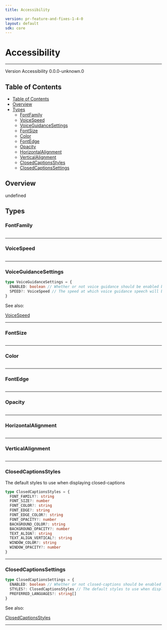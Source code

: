 ```yaml
---
title: Accessibility

version: pr-feature-and-fixes-1-4-0
layout: default
sdk: core
---
```


# Accessibility

---

Version Accessibility 0.0.0-unknown.0

## Table of Contents

- [Table of Contents](#table-of-contents)
- [Overview](#overview)
- [Types](#types)
  - [FontFamily](#fontfamily)
  - [VoiceSpeed](#voicespeed)
  - [VoiceGuidanceSettings](#voiceguidancesettings)
  - [FontSize](#fontsize)
  - [Color](#color)
  - [FontEdge](#fontedge)
  - [Opacity](#opacity)
  - [HorizontalAlignment](#horizontalalignment)
  - [VerticalAlignment](#verticalalignment)
  - [ClosedCaptionsStyles](#closedcaptionsstyles)
  - [ClosedCaptionsSettings](#closedcaptionssettings)

## Overview

undefined

## Types

### FontFamily

```typescript

```

---

### VoiceSpeed

```typescript

```

---

### VoiceGuidanceSettings

```typescript
type VoiceGuidanceSettings = {
  ENABLED: boolean // Whether or not voice guidance should be enabled by default
  SPEED?: VoiceSpeed // The speed at which voice guidance speech will be read back to the user
}
```

See also:

[VoiceSpeed](#voicespeed)

---

### FontSize

```typescript

```

---

### Color

```typescript

```

---

### FontEdge

```typescript

```

---

### Opacity

```typescript

```

---

### HorizontalAlignment

```typescript

```

---

### VerticalAlignment

```typescript

```

---

### ClosedCaptionsStyles

The default styles to use when displaying closed-captions

```typescript
type ClosedCaptionsStyles = {
  FONT_FAMILY?: string
  FONT_SIZE?: number
  FONT_COLOR?: string
  FONT_EDGE?: string
  FONT_EDGE_COLOR?: string
  FONT_OPACITY?: number
  BACKGROUND_COLOR?: string
  BACKGROUND_OPACITY?: number
  TEXT_ALIGN?: string
  TEXT_ALIGN_VERTICAL?: string
  WINDOW_COLOR?: string
  WINDOW_OPACITY?: number
}
```

---

### ClosedCaptionsSettings

```typescript
type ClosedCaptionsSettings = {
  ENABLED: boolean // Whether or not closed-captions should be enabled by default
  STYLES?: ClosedCaptionsStyles // The default styles to use when displaying closed-captions
  PREFERRED_LANGUAGES?: string[]
}
```

See also:

[ClosedCaptionsStyles](#closedcaptionsstyles)

---
